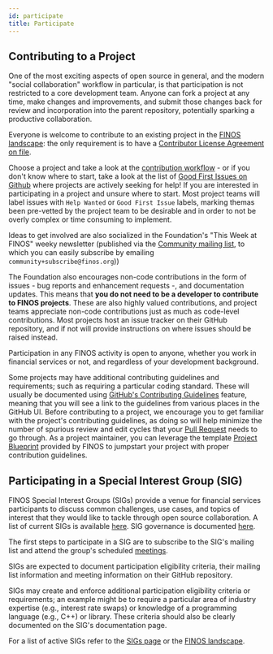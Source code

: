```yaml
---
id: participate
title: Participate
---
```


## Contributing to a Project

One of the most exciting aspects of open source in general, and the modern "social collaboration" workflow in particular, is that participation is not restricted to a core development team. Anyone can fork a project at any time, make changes and improvements, and submit those changes back for review and incorporation into the parent repository, potentially sparking a productive collaboration.

Everyone is welcome to contribute to an existing project in the [FINOS landscape](https://landscape.finos.org): the only requirement is to have a [Contributor License Agreement on file](../governance/Software-Projects/EasyCLA.md).

Choose a project and take a look at the [contribution workflow](../governance/Software-Projects/Contribution.md#contribution-of-code-to-an-existing-finos-project) - or if you don't know where to start, take a look at the list of [Good First Issues on Github](https://github.com/search?q=org%3Afinos+is%3Aopen+label%3A%22good+first+issue%22&unscoped_q=is%3Aopen+label%3A%22good+first+issue%22) where projects are actively seeking for help! If you are interested in participating in a project and unsure where to start. Most project teams will label issues with `Help Wanted` or `Good First Issue` labels, marking themas been pre-vetted by the project team to be desirable and in order to not be overly complex or time consuming to implement.

Ideas to get involved are also socialized in the Foundation's "This Week at FINOS" weeky newsletter (published via the [Community mailing list](https://groups.google.com/a/finos.org/g/community), to which you can easily subscribe by emailing `community+subscribe@finos.org`))

The Foundation also encourages non-code contributions in the form of issues - bug reports and enhancement requests -, and documentation updates. This means that **you do not need to be a developer to contribute to FINOS projects**. These are also highly valued contributions, and project teams appreciate non-code contributions just as much as code-level contributions. Most projects host an issue tracker on their GitHub repository, and if not will provide instructions on where issues should be raised instead.

Participation in any FINOS activity is open to anyone, whether you work in financial services or not, and regardless of your development background.

Some projects may have additional contributing guidelines and requirements; such as requiring a particular coding standard. These will usually be documented using [GitHub's Contributing Guidelines](https://help.github.com/articles/setting-guidelines-for-repository-contributors/) feature, meaning that you will see a link to the guidelines from various places in the GitHub UI. Before contributing to a project, we encourage you to get familiar with the project's contributing guidelines, as doing so will help minimize the number of spurious review and edit cycles that your [Pull Request](https://docs.github.com/en/pull-requests/collaborating-with-pull-requests/proposing-changes-to-your-work-with-pull-requests/about-pull-requests) needs to go through. As a project maintainer, you can leverage the template [Project Blueprint](https://github.com/finos/software-project-blueprint) provided by FINOS to jumpstart your project with proper contribution guidelines.

## Participating in a Special Interest Group (SIG)

FINOS Special Interest Groups (SIGs) provide a venue for financial services participants to discuss common challenges, use cases, and topics of interest that they would like to tackle through open source collaboration. A list of current SIGs is available [here](https://github.com/finos/community/tree/master/governance/special-interest-groups). SIG governance is documented [here](https://github.com/finos/community/tree/master/governance#special-interest-groups).

The first steps to participate in a SIG are to subscribe to the SIG's mailing list and attend the group's scheduled [meetings](https://calendar.google.com/calendar/u/0/embed?src=finos.org_fac8mo1rfc6ehscg0d80fi8jig@group.calendar.google.com&ctz=America/New_York).

SIGs are expected to document participation eligibility criteria, their mailing list information and meeting information on their GitHub repository.

SIGs may create and enforce additional participation eligibility criteria or requirements; an example might be to require a particular area of industry expertise (e.g., interest rate swaps) or knowledge of a programming language (e.g., C++) or library. These criteria should also be clearly documented on the SIG's documentation page.

For a list of active SIGs refer to the [SIGs page](../governance/special-interest-groups) or the [FINOS landscape](https://landscape.finos.org/).
